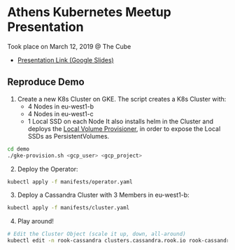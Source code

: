 # Athens Kubernetes Meetup Presentation

Took place on March 12, 2019 @ The Cube

* [Presentation Link (Google Slides)](https://docs.google.com/presentation/d/1XBXQHxQ6k9JTvncmDVVZlIDoekbdAo_khghF2W0hAXc/edit?usp=sharing)

## Reproduce Demo

1. Create a new K8s Cluster on GKE.
The script creates a K8s Cluster with:
    * 4 Nodes in eu-west1-b
    * 4 Nodes in eu-west1-c
    * 1 Local SSD on each Node
It also installs helm in the Cluster and deploys the [Local Volume Provisioner](https://github.com/kubernetes-sigs/sig-storage-local-static-provisioner/),
in order to expose the Local SSDs as PersistentVolumes. 

```bash
cd demo
./gke-provision.sh <gcp_user> <gcp_project>
```
2. Deploy the Operator:

```bash
kubectl apply -f manifests/operator.yaml
```

3. Deploy a Cassandra Cluster with 3 Members in eu-west1-b:

```bash
kubectl apply -f manifests/cluster.yaml
```

4. Play around!

```bash
# Edit the Cluster Object (scale it up, down, all-around)
kubectl edit -n rook-cassandra clusters.cassandra.rook.io rook-cassandra
```